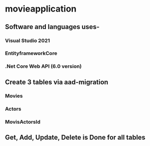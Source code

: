 # movieapplication
## Software and languages uses-
  ### Visual Studio 2021
  ### EntityframeworkCore
  ### .Net Core Web API (6.0 version)
   
## Create 3 tables via aad-migration
  ### Movies
  ### Actors
  ### MovisActorsId
  
## Get, Add, Update, Delete is Done for all tables
